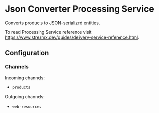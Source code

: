 # Json Converter Processing Service

Converts products to JSON-serialized entities.

To read Processing Service reference visit https://www.streamx.dev/guides/delivery-service-reference.html.

## Configuration
### Channels

Incoming channels:
- `products`

Outgoing channels: 
- `web-resources`
